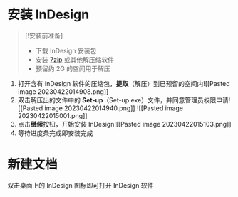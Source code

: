 # 安装 InDesign
> [!安装前准备]
> - 下载 InDesign 安装包
> - 安装 [7zip](https://www.7-zip.org/) 或其他解压缩软件
> - 预留约 2G 的空间用于解压

1. 打开含有 InDesign 软件的压缩包，**提取**（解压）到已预留的空间内![[Pasted image 20230422014908.png]]
2. 双击解压出的文件中的 **Set-up**（Set-up.exe）文件，并同意管理员权限申请![[Pasted image 20230422014940.png]] ![[Pasted image 20230422015001.png]]
3. 点击**继续**按钮，开始安装 InDesign![[Pasted image 20230422015103.png]]
4. 等待进度条完成即安装完成

# 新建文档
双击桌面上的 InDesign 图标即可打开 InDesign 软件
